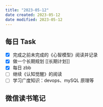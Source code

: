 ```yaml
---
title: "2023-05-12"
date created: 2023-05-12
date modified: 2023-05-12
---
```


## 每日 Task

- [x] 完成之前未完成的《心智模型》阅读并记录
- [x] 做一个长期规划 [[长期计划]]
- [x] 每日 zbb
- [ ] 继续《认知觉醒》的阅读
- [ ] 学习广度知识：devops、mySQL 原理等

## 微信读书笔记

<!-- start of weread -->
<!-- end of weread -->
